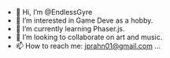 - 👋 Hi, I’m @EndlessGyre
- 👀 I’m interested in Game Deve as a hobby.
- 🌱 I’m currently learning Phaser.js.
- 💞️ I’m looking to collaborate on art and music.
- 📫 How to reach me: jprahn01@gmail.com ...

<!---
EndlessGyre/EndlessGyre is a ✨ special ✨ repository because its `README.md` (this file) appears on your GitHub profile.
You can click the Preview link to take a look at your changes.
--->
